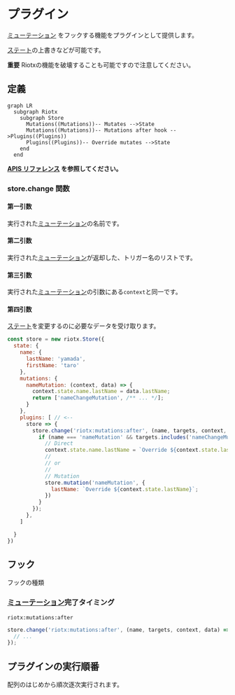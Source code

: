 # プラグイン

[ミューテーション](MUTATIONS.md) をフックする機能をプラグインとして提供します。

[ステート](STATE.md)の上書きなどが可能です。

**重要** Riotxの機能を破壊することも可能ですので注意してください。

## 定義

```mermaid
graph LR
  subgraph Riotx
    subgraph Store
      Mutations((Mutations))-- Mutates -->State
      Mutations((Mutations))-- Mutations after hook -->Plugins((Plugins))
      Plugins((Plugins))-- Override mutates -->State
    end
  end
```

**[APIS リファレンス](APIS.md) を参照してください。**

### store.change 関数

#### 第一引数

実行された[ミューテーション](MUTATIONS.md)の名前です。

#### 第二引数

実行された[ミューテーション](MUTATIONS.md)が返却した、トリガー名のリストです。

#### 第三引数

実行された[ミューテーション](MUTATIONS.md)の引数にある`context`と同一です。

#### 第四引数

[ステート](STATE.md)を変更するのに必要なデータを受け取ります。

```js
const store = new riotx.Store({
  state: {
    name: {
      lastName: 'yamada',
      firstName: 'taro'
    },
    mutations: {
      nameMutation: (context, data) => {
        context.state.name.lastName = data.lastName;
        return ['nameChangeMutation', /** ... */];
      }
    },
    plugins: [ // <--
      store => {
        store.change('riotx:mutations:after', (name, targets, context, data) => { // eslint-disable-line no-unused-vars
          if (name === 'nameMutation' && targets.includes('nameChangeMutation')) {
            // Direct
            context.state.name.lastName = `Override ${context.state.lastName}`;
            //
            // or
            //
            // Mutation
            store.mutation('nameMutation', {
              lastName: `Override ${context.state.lastName}`;
            })
          }
        });
      },
    ]

  }
})
```

## フック

フックの種類

### [ミューテーション](MUTATIONS.md)完了タイミング

`riotx:mutations:after`

```js
store.change('riotx:mutations:after', (name, targets, context, data) => {
  // ...
});
```

## プラグインの実行順番

配列のはじめから順次逐次実行されます。
